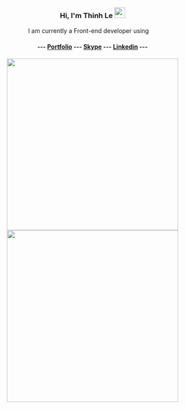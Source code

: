 
<div align="center">
   <h3>Hi, I'm Thinh Le <img src="https://media.giphy.com/media/hvRJCLFzcasrR4ia7z/giphy.gif" width="25px"></h3>
   <p>I am currently a Front-end developer using <img width = 15 src="https://upload.wikimedia.org/wikipedia/commons/thumb/9/95/Vue.js_Logo_2.svg/277px-Vue.js_Logo_2.svg.png"/></p>
   <h4>
--- <a href='https://heyday1515.github.io/Portfolio/' target='_blank'>Portfolio</a> --- <a href='https://join.skype.com/invite/V0Xz7wIrwhgU' target='_blank'>Skype</a> --- <a href='https://www.linkedin.com/in/thinh-le-profile/' target='_blank'>Linkedin</a> ---
   </h4>
<div align="center">
   <img src = "https://github-readme-stats.vercel.app/api?username=heyday1515&show_icons=true&theme=bear" width = 400>
  <img src = "https://github-readme-streak-stats.herokuapp.com?user=heyday1515&theme=dark&hide_border=true" width = 400>
</div>
</div>
